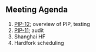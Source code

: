 ## Meeting Agenda 

1. [PIP-12](https://forum.polygon.technology/t/pip-12-time-based-statesync-confirmations-delay/11950); overview of PIP, testing
2. [PIP-11](https://forum.polygon.technology/t/pip-11-deterministic-finality-via-milestones/11918/2); audit 
3. Shanghai HF
4. Hardfork scheduling
